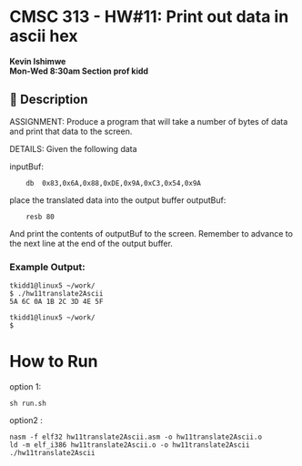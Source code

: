 # CMSC 313 - HW#11: Print out data in ascii hex
**Kevin Ishimwe**  
**Mon-Wed 8:30am Section prof kidd**

## 🔧 Description
ASSIGNMENT: Produce a program that will take a number of bytes of data and print that data to the screen.
 
DETAILS: Given the following data
 
inputBuf:
```
    db  0x83,0x6A,0x88,0xDE,0x9A,0xC3,0x54,0x9A 
```

place the translated data into the output buffer
outputBuf:
```
    resb 80 
```
 
And print the contents of outputBuf to the screen. Remember to advance to the next line at the end of the output buffer.
 
### Example Output:

 ```
 tkidd1@linux5 ~/work/ 
$ ./hw11translate2Ascii
5A 6C 0A 1B 2C 3D 4E 5F
 
tkidd1@linux5 ~/work/ 
$
```

# How to Run
option 1:
``` 
sh run.sh
```
option2 :
```
nasm -f elf32 hw11translate2Ascii.asm -o hw11translate2Ascii.o
ld -m elf_i386 hw11translate2Ascii.o -o hw11translate2Ascii
./hw11translate2Ascii
```
